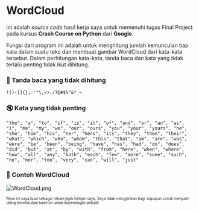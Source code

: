 # WordCloud
ini adalah *source code* hasil kerja saya untuk memenuhi tugas Final Project pada kursus **Crash Course on Python** dari **Google**.

Fungsi dari program ini adalah untuk menghitung jumlah kemunculan tiap kata dalam suatu teks dan membuat gambar WordCloud dari kata-kata tersebut. Dalam perhitungan kata-kata, tanda baca dan kata yang tidak terlalu penting tidak ikut dihitung.

### :mag_right: Tanda baca yang tidak dihitung
```!()-[]{};:'"\,<>./?@#$%^&*_~```

### :mute: Kata yang tidak penting
`"the", "a", "to", "if", "is", "it", "of", "and", "or", "an", "as", "i", "me", "my", "we", "our", "ours", "you", "your", "yours", "he", "she", "him", "his", "her", "hers", "its", "they", "them", "their", "what", "which", "who", "whom", "this", "that", "am", "are", "was", "were", "be", "been", "being",
"have", "has", "had", "do", "does", "did", "but", "at", "by", "with", "from", "here", "when", "where", "how", "all", "any", "both", "each", "few", "more", "some", "such", "no", "nor", "too", "very", "can", "will", "just"`

### :crystal_ball: Contoh WordCloud
![WordCloud.png](https://github.com/nardiyansah/WordCloud-Final-Project-Crash-on-Python-Google/blob/master/WordCloud.PNG)

<sub><sup>Repo ini saya buat sebagai rekam jejak belajar saya, Saya tidak mengijinkan bagi siapapun untuk menyalin ulang keseluruhan kode ini untuk kepentingan pribadi</sup></sub>
